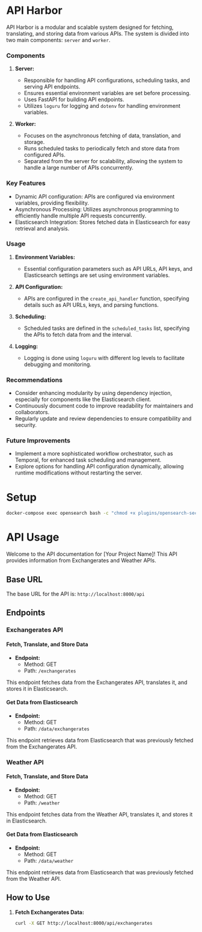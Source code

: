 # API Harbor

API Harbor is a modular and scalable system designed for fetching, translating, and storing data from various APIs. The system is divided into two main components: `server` and `worker`.

### Components

1. **Server:**
   - Responsible for handling API configurations, scheduling tasks, and serving API endpoints.
   - Ensures essential environment variables are set before processing.
   - Uses FastAPI for building API endpoints.
   - Utilizes `loguru` for logging and `dotenv` for handling environment variables.

2. **Worker:**
   - Focuses on the asynchronous fetching of data, translation, and storage.
   - Runs scheduled tasks to periodically fetch and store data from configured APIs.
   - Separated from the server for scalability, allowing the system to handle a large number of APIs concurrently.

### Key Features

- Dynamic API configuration: APIs are configured via environment variables, providing flexibility.
- Asynchronous Processing: Utilizes asynchronous programming to efficiently handle multiple API requests concurrently.
- Elasticsearch Integration: Stores fetched data in Elasticsearch for easy retrieval and analysis.

### Usage

1. **Environment Variables:**
   - Essential configuration parameters such as API URLs, API keys, and Elasticsearch settings are set using environment variables.

2. **API Configuration:**
   - APIs are configured in the `create_api_handler` function, specifying details such as API URLs, keys, and parsing functions.

3. **Scheduling:**
   - Scheduled tasks are defined in the `scheduled_tasks` list, specifying the APIs to fetch data from and the interval.

4. **Logging:**
   - Logging is done using `loguru` with different log levels to facilitate debugging and monitoring.

### Recommendations

- Consider enhancing modularity by using dependency injection, especially for components like the Elasticsearch client.
- Continuously document code to improve readability for maintainers and collaborators.
- Regularly update and review dependencies to ensure compatibility and security.

### Future Improvements

- Implement a more sophisticated workflow orchestrator, such as Temporal, for enhanced task scheduling and management.
- Explore options for handling API configuration dynamically, allowing runtime modifications without restarting the server.

# Setup

```sh
docker-compose exec opensearch bash -c "chmod +x plugins/opensearch-security/tools/securityadmin.sh && bash plugins/opensearch-security/tools/securityadmin.sh -cd config/opensearch-security -icl -nhnv -cacert config/certificates/ca/ca.pem -cert config/certificates/ca/admin.pem -key config/certificates/ca/admin.key -h localhost"
```

# API Usage

Welcome to the API documentation for [Your Project Name]! This API provides information from Exchangerates and Weather APIs.

## Base URL

The base URL for the API is: `http://localhost:8000/api`

## Endpoints

### Exchangerates API

#### Fetch, Translate, and Store Data

- **Endpoint:**
  - Method: GET
  - Path: `/exchangerates`

This endpoint fetches data from the Exchangerates API, translates it, and stores it in Elasticsearch.

#### Get Data from Elasticsearch

- **Endpoint:**
  - Method: GET
  - Path: `/data/exchangerates`

This endpoint retrieves data from Elasticsearch that was previously fetched from the Exchangerates API.

### Weather API

#### Fetch, Translate, and Store Data

- **Endpoint:**
  - Method: GET
  - Path: `/weather`

This endpoint fetches data from the Weather API, translates it, and stores it in Elasticsearch.

#### Get Data from Elasticsearch

- **Endpoint:**
  - Method: GET
  - Path: `/data/weather`

This endpoint retrieves data from Elasticsearch that was previously fetched from the Weather API.

## How to Use

1. **Fetch Exchangerates Data:**

   ```bash
   curl -X GET http://localhost:8000/api/exchangerates
